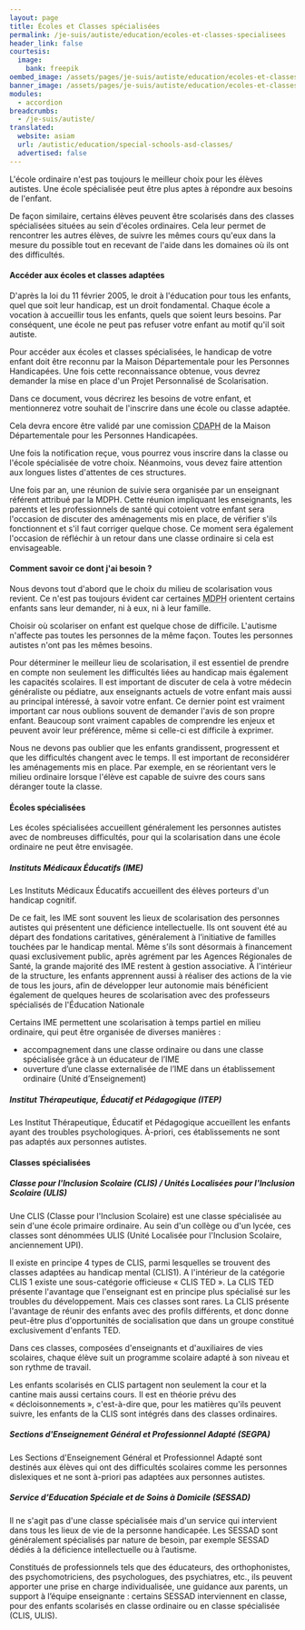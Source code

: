 ```yaml
---
layout: page
title: Écoles et Classes spécialisées
permalink: /je-suis/autiste/education/ecoles-et-classes-specialisees
header_link: false
courtesis:
  image:
    bank: freepik
oembed_image: /assets/pages/je-suis/autiste/education/ecoles-et-classes-specialisees/opengraph.jpg
banner_image: /assets/pages/je-suis/autiste/education/ecoles-et-classes-specialisees/banner.jpg
modules:
  - accordion
breadcrumbs:
  - /je-suis/autiste/
translated:
  website: asiam
  url: /autistic/education/special-schools-asd-classes/
  advertised: false
---
```


L'école ordinaire n'est pas toujours le meilleur choix pour les élèves autistes. Une école spécialisée peut être plus aptes à répondre aux besoins de l'enfant.

De façon similaire, certains élèves peuvent être scolarisés dans des classes spécialisées situées au sein d'écoles ordinaires. Cela leur permet de rencontrer les autres élèves, de suivre les mêmes cours qu'eux dans la mesure du possible
tout en recevant de l'aide dans les domaines où ils ont des difficultés.


<amp-accordion animate expand-single-section disable-session-states>
 <section expanded>
  <h4 class="n"><span></span>Accéder aux écoles et classes adaptées</h4>
  <div>
   <p>D'après la loi du 11 février 2005, le droit à l'éducation pour tous les enfants, quel que soit leur handicap, est un droit fondamental. Chaque école a vocation à accueillir tous les enfants, quels que soient leurs besoins. Par conséquent, 
une école ne peut pas refuser votre enfant au motif qu'il soit autiste.</p>
   <p>Pour accéder aux écoles et classes spécialisées, le handicap de votre enfant doit être reconnu par la Maison Départementale pour les Personnes Handicapées. Une fois cette reconnaissance obtenue, vous devrez demander la mise en place d'un Projet Personnalisé de Scolarisation.</p>
<p>Dans ce document, vous décrirez les besoins de votre enfant, et mentionnerez votre souhait de l'inscrire dans une école ou classe adaptée.</p>
<p>Cela devra encore être validé par une comission <abbr title="Commissions des Droits et de l'Autonomie pour les Personnes Handicapées ">CDAPH</abbr> de la Maison Départementale pour les Personnes Handicapées.</p>
   <p>Une fois la notification reçue, vous pourrez vous inscrire dans la classe ou l'école spécialisée de votre choix. Néanmoins, vous devez faire attention aux longues listes d'attentes de ces structures. </p>

<p>Une fois par an, une réunion de suivie sera organisée par un enseignant référent attribué par la MDPH. Cette réunion impliquant les enseignants, les parents et les professionnels de santé qui cotoient votre enfant
sera l'occasion de discuter des aménagements mis en place, de vérifier s'ils fonctionnent et s'il faut corriger quelque chose. Ce moment sera également l'occasion de réfléchir à un retour dans une classe ordinaire si cela est envisageable.</p>
  </div>
 </section>
 <section>
  <h4 class="n"><span></span>Comment savoir ce dont j'ai besoin&nbsp;?</h4>
  <div>
   <p>Nous devons tout d'abord que le choix du milieu de scolarisation vous revient. Ce n'est pas toujours évident car certaines <abbr title="Maisons Départementales pour les Personnes Handicapées">MDPH</abbr> orientent certains enfants sans leur demander, ni à eux, ni à leur famille.</p>
   <p>Choisir où scolariser on enfant est quelque chose de difficile. L'autisme n'affecte pas toutes les personnes de la même façon. Toutes les personnes autistes n'ont pas les mêmes besoins.</p>

   <p>Pour déterminer le meilleur lieu de scolarisation, il est essentiel de prendre en compte non seulement les difficultés liées au handicap mais également les capacités scolaires. Il est important
de discuter de cela à votre médecin généraliste ou pédiatre, aux enseignants actuels de votre enfant mais aussi au principal intéressé, à savoir votre enfant. Ce dernier point est vraiment important car nous oublions souvent de demander l'avis de son propre enfant.
Beaucoup sont vraiment capables de comprendre les enjeux et peuvent avoir leur préférence, même si celle-ci est difficile à exprimer.</p>

   <p>Nous ne devons pas oublier que les enfants grandissent, progressent et que les difficultés changent avec le temps. Il est important de reconsidérer les aménagements mis en place. Par exemple, en se réorientant vers le milieu ordinaire lorsque l'élève
est capable de suivre des cours sans déranger toute la classe.</p>
  </div>
 </section>
 <section>
  <h4 class="n"><span></span>Écoles spécialisées</h4>
  <div>
   <p>Les écoles spécialisées accueillent généralement les personnes autistes avec de nombreuses difficultés, pour qui la scolarisation dans une école ordinaire ne peut être envisagée.</p>
   <h5>Instituts Médicaux Éducatifs (IME)</h5>
   <p>Les Instituts Médicaux Éducatifs accueillent des élèves porteurs d'un handicap cognitif.</p>
<p>De ce fait, les IME sont souvent les lieux de scolarisation des personnes autistes qui présentent une déficience intellectuelle.
Ils ont souvent été au départ des fondations caritatives, généralement à l’initiative de familles touchées par le handicap mental. Même s’ils sont désormais à financement quasi exclusivement public, après agrément par les Agences Régionales de Santé, la grande majorité des IME restent à gestion associative.
À l'intérieur de la structure, les enfants apprennent aussi à réaliser des actions de la vie de tous les jours, afin de développer leur autonomie mais bénéficient également de quelques heures de scolarisation
 avec des professeurs spécialisés de l'Éducation Nationale</p>
<p>Certains IME permettent une scolarisation à temps partiel en milieu ordinaire, qui peut être organisée de diverses manières&nbsp;:</p>
<ul>
<li>accompagnement dans une classe ordinaire ou dans une classe spécialisée grâce à un éducateur de l’IME</li>
<li>ouverture d’une classe externalisée de l’IME dans un établissement ordinaire (Unité d’Enseignement)</li>
</ul>

   <h5>Institut Thérapeutique, Éducatif et Pédagogique (ITEP)</h5>
<p>Les Institut Thérapeutique, Éducatif et Pédagogique accueillent les enfants ayant des troubles psychologiques. À-priori, ces établissements ne sont pas adaptés aux personnes autistes.</p>
  </div>
 </section>
 <section>
  <h4 class="n"><span></span>Classes spécialisées</h4>
  <div>
   <h5>Classe pour l'Inclusion Scolaire (CLIS) / Unités Localisées pour l'Inclusion Scolaire (ULIS)</h5>
<p>Une CLIS (Classe pour l'Inclusion Scolaire) est une classe spécialisée au sein d'une école primaire ordinaire. Au sein d'un collège ou d'un lycée, ces classes sont dénommées ULIS (Unité Localisée pour l'Inclusion Scolaire, anciennement UPI).</p>
<p>Il existe en principe 4 types de CLIS, parmi lesquelles se trouvent des classes adaptées au handicap mental (CLIS1). A l'intérieur de la catégorie CLIS 1 existe une sous-catégorie officieuse «&nbsp;CLIS TED&nbsp;».
La CLIS TED présente l'avantage que l'enseignant est en principe plus spécialisé sur les troubles du développement. Mais ces classes sont rares.
La CLIS présente l'avantage de réunir des enfants avec des profils différents, et donc donne peut-être plus d'opportunités de socialisation que dans un groupe constitué exclusivement d'enfants TED.</p>

<p>Dans ces classes, composées d'enseignants et d'auxiliaires de vies scolaires, chaque élève suit un programme scolaire adapté à son niveau et son rythme de travail.</p>
<p>Les enfants scolarisés en CLIS partagent non seulement la cour et la cantine mais aussi certains cours.
Il est en théorie prévu des «&nbsp;décloisonnements&nbsp;», c'est-à-dire que, pour les matières qu'ils peuvent suivre, les enfants de la CLIS sont intégrés dans des classes ordinaires.</p>


   <h5>Sections d'Enseignement Général et Professionnel Adapté (SEGPA)</h5>
<p>Les Sections d'Enseignement Général et Professionnel Adapté sont destinés aux élèves qui ont des difficultés scolaires comme les personnes dislexiques et ne sont à-priori pas adaptées aux personnes autistes.</p>

   <h5>Service d’Education Spéciale et de Soins à Domicile (SESSAD)</h5>
<p>Il ne s'agit pas d'une classe spécialisée mais d'un service qui intervient dans tous les lieux de vie de la personne handicapée. Les SESSAD sont généralement spécialisés par nature de besoin, par exemple SESSAD dédiés à la déficience intellectuelle ou à l’autisme.</p>
<p>Constitués de professionnels tels que des éducateurs, des orthophonistes, des psychomotriciens, des psychologues, des psychiatres, etc., ils peuvent apporter une prise en charge individualisée, une guidance aux parents, un support à l’équipe enseignante : certains SESSAD interviennent en classe, pour des enfants scolarisés en classe ordinaire ou en classe spécialisée (CLIS, ULIS).</p>
  </div>
 </section>
</amp-accordion>


